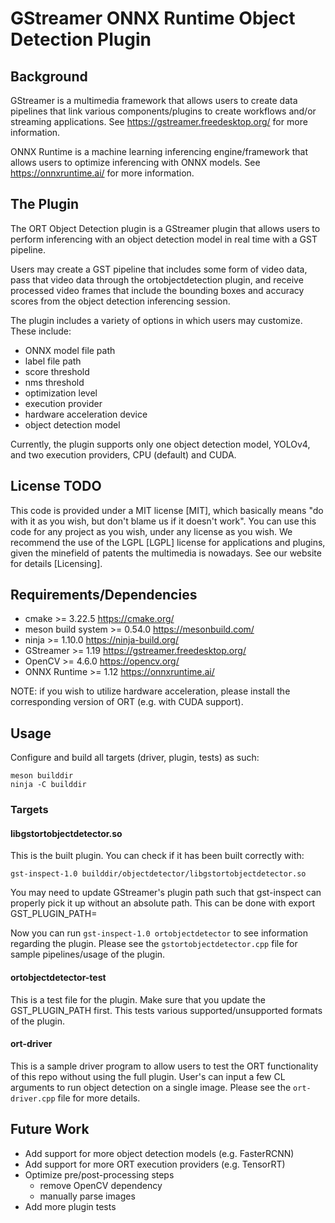 # GStreamer ONNX Runtime Object Detection Plugin

## Background
GStreamer is a multimedia framework that allows users to create data pipelines
that link various components/plugins to create workflows and/or streaming applications. 
See <https://gstreamer.freedesktop.org/> for more information.

ONNX Runtime is a machine learning inferencing engine/framework that allows users to 
optimize inferencing with ONNX models. See <https://onnxruntime.ai/> for more information.

## The Plugin
The ORT Object Detection plugin is a GStreamer plugin that allows users to perform 
inferencing with an object detection model in real time with a GST pipeline.

Users may create a GST pipeline that includes some form of video data, pass that 
video data through the ortobjectdetection plugin, and receive processed video 
frames that include the bounding boxes and accuracy scores from the object detection
inferencing session.

The plugin includes a variety of options in which users may customize. These include:
- ONNX model file path
- label file path
- score threshold
- nms threshold
- optimization level
- execution provider
- hardware acceleration device
- object detection model

Currently, the plugin supports only one object detection model, YOLOv4, and two
execution providers, CPU (default) and CUDA.

## License TODO
This code is provided under a MIT license [MIT], which basically means "do
with it as you wish, but don't blame us if it doesn't work". You can use
this code for any project as you wish, under any license as you wish. We
recommend the use of the LGPL [LGPL] license for applications and plugins,
given the minefield of patents the multimedia is nowadays. See our website
for details [Licensing].

## Requirements/Dependencies
- cmake >= 3.22.5 <https://cmake.org/>
- meson build system >= 0.54.0 <https://mesonbuild.com/>
- ninja >= 1.10.0 <https://ninja-build.org/>
- GStreamer >= 1.19 <https://gstreamer.freedesktop.org/>
- OpenCV >= 4.6.0 <https://opencv.org/>
- ONNX Runtime >= 1.12 <https://onnxruntime.ai/>

NOTE: if you wish to utilize hardware acceleration, please install the corresponding 
version of ORT (e.g. with CUDA support).

## Usage
Configure and build all targets (driver, plugin, tests) as such:

    meson builddir
    ninja -C builddir

### Targets

#### libgstortobjectdetector.so
This is the built plugin. You can check if it has been built correctly with:

    gst-inspect-1.0 builddir/objectdetector/libgstortobjectdetector.so

You may need to update GStreamer's plugin path such that gst-inspect can properly 
pick it up without an absolute path. This can be done with 
    export GST_PLUGIN_PATH=<path to plugin>

Now you can run `gst-inspect-1.0 ortobjectdetector` to see information regarding the plugin.
Please see the `gstortobjectdetector.cpp` file for sample pipelines/usage of the plugin.

#### ortobjectdetector-test
This is a test file for the plugin. Make sure that you update
the GST_PLUGIN_PATH first. This tests various supported/unsupported formats of the plugin.

#### ort-driver
This is a sample driver program to allow users to test the ORT functionality of this repo
without using the full plugin. User's can input a few CL arguments to run object detection 
on a single image. Please see the `ort-driver.cpp` file for more details.

## Future Work
- Add support for more object detection models (e.g. FasterRCNN)
- Add support for more ORT execution providers (e.g. TensorRT)
- Optimize pre/post-processing steps
  - remove OpenCV dependency
  - manually parse images
- Add more plugin tests